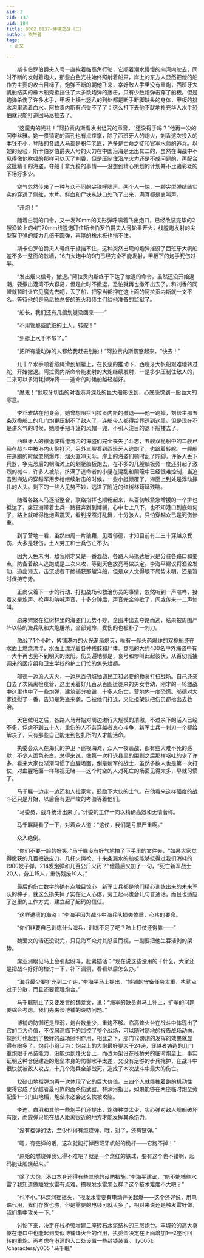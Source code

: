 ```yaml
---
aid: 2
zid: 137
uid: 184
title: 0002.0137-博铺之战（三）
author: 吹牛者
tags: 
 - 正文

---
```




　　斯卡伯罗伯爵夫人号一直挨着临高角行驶，它顺着潮水慢慢的向湾内驶去，同时不断的发射着炮火，那些白色光柱始终照射着船只，岸上的东方人显然把他的船作为主要的攻击目标了，炮弹不断的朝他飞来，幸好敌人手里没有重炮，西班牙大帆船结实的橡木船壳抵挡住了大多数炮弹的轰击，只有少数炮弹击穿了船板。但是炮弹杀伤了许多水手，甲板上横七竖八的到处都是断手断脚缺头的身体，甲板的排水沟里流着血水。阿拉贡内斯有点受不了了：这么打下去他不就地补充华人水手恐怕就只能打道回马尼拉去了。

　　“这魔鬼的光柱！”阿拉贡内斯看发出诅咒的声音，“还没得手吗？”他再一次的问李丝雅。她一贯镇定的面孔也有点痉挛，除了西班牙人的炮火，刘香这次投入的本钱不小，登陆的各路人马都是积年老匪，许多是亡命之徒和官军水师的逃兵。以她的经验，斯卡伯罗伯爵夫人号的火力在中国沿海是无出其二的，虽然在海战中不见得像他吹嘘的那样可以灭了刘香，但是压制住沿岸火力还是不成问题的，再配合这批精干的海盗，夺船十拿九稳的事情——没想到精心策划的计划并不比诸彩老的下场好多少。

　　空气忽然传来了一种与众不同的尖锐呼啸声。两个人一惊，一颗尖型弹结结实实的穿透了侧舷，木片、鲜血和尸块从缺口处飞了出来，满耳都是哀叫声。

　　“开炮！”

　　随着白羽的口令，又一发70mm的尖形弹呼啸着飞出炮口，已经改装完毕的2艘渔轮上的4门70mm线膛炮盯住斯卡伯罗伯爵夫人号轮番开火，线膛炮发射的尖型穿甲弹的威力几倍于圆弹，再厚的橡木板也挡不住。

　　斯卡伯罗伯爵夫人号终于抵挡不住，这种突然出现的炮弹摧毁了西班牙大帆船差不多一整面的舷墙，16门大炮中的9门已经完全不能发射，甲板下的炮手死伤过半。

　　“发出烟火信号，撤退。”阿拉贡内斯终于下达了撤退的命令，虽然还没开始退潮，要撤出港湾不大容易，但是此时不撤退，恐怕就再也撤不出去了。和刘香的同盟就暂时让它见魔鬼去吧，丢了船，把家当都押在这上面的阿拉贡内斯就一文不名，等待他的是马尼拉总督的怒火和债主们给他准备的监狱了。

　　“船长，我们还有几艘划艇没回来——”

　　“不用管那些肮脏的土人，转舵！”

　　“划艇上水手不够了。”

　　“把所有能动弹的人都给我赶去划船！”阿拉贡内斯暴怒起来，“快去！”

　　几十个水手顺着缆绳滑到划艇上，在长浆的推动下，西班牙大帆船艰难地转过舵，开始撤退。阿拉贡内斯命令能发射的大炮继续发射，一是多少压制住敌人的，二来可以多消耗掉弹药——逃命的时候船越轻越好。

　　“魔鬼！”他咬牙切齿的对着港湾深处的巨大船影说到，心底感觉到一股巨大的寒意。

　　李丝雅站在他身旁，她曾想阻拦阿拉贡内斯的撤退——他一跑掉，刘帮主那五条双桅船上的几门炮更压制不了敌人了，连船带人都得给葬送到这里。但是现在不是讲义气的时候，她顺手把斗篷的风帽一兜，不引人注目的退下船楼去了。

　　西班牙人的撤退使得港湾内的海盗们完全丧失了斗志，五艘双桅船中的二艘已经在战斗中被港内火炮打沉，另外三艘看到西班牙人逃跑了，也跟着转舵。一艘船在逃跑的时候忽然爆炸，烟火直冲天际。岸上的海盗们顿时乱了阵脚，许多人丢下兵器，争先恐后的朝海滩上的划艇舢板跑去，在不多的几艘舢板旁一度还引起了激烈的械斗，许多人被杀，挤满了逃命者的小艇在混乱和颠簸中已经很难控制，当追击到海边的穿越军用步枪继续射击的时候，一些小艇倾覆了，海面上到处是浮动挣扎的人头。剩下的一些人见势不妙，逃进了附近的红树林苟延残喘。

　　随着各路人马逐渐整合，联络指挥也顺畅起来，从百仞城紧急增援的一个排也抵达了，席亚洲带着士兵一路狂奔到到博铺，心中七上八下，也不知港口到底如何了，路上就听得枪炮声震天，看到探照灯乱舞，十分骇人。只怕穿越众已是死伤惨重。

　　到了营地一看，虽然四周一片狼藉，见着邬德，才知目前有二三十穿越众受伤，大多是轻伤，土人劳工和士兵伤亡不少。

　　因为天色未明，敌我刚才又是一番混战，各路人马抵达后只是分驻各路口和要点，防备着敌人逃跑或是二次来攻，等到天色放亮再做决定。李海平建议将渔轮发动，追出港去，击沉或者干脆捕获那艘洋船，但是众人觉得眼下局势未明，还是暂时保持守势。

　　正商议着下一步的行动、打扫战场和救治伤员的事情，忽然听到一声喧哗，接着又是炮声、枪声和呐喊声音，十多分钟后，声音完全停歇了，间或传来一二声惨叫。

　　原来猬聚在红树林里的海盗们见势不妙，企图冲出去夺路而逃，结果被周围严阵以待的海兵队和大炮屠杀，全部毙命，受伤的也被补了一刺刀。

　　激战了1个小时，博铺港内的火光渐渐熄灭，唯有一艘火药爆炸的双桅船还在水面上燃烧漂浮，水面上漂浮着各种残骸和尸体。登陆的大约400名中外海盗中有一大半再也见不到明天的太阳。伤员遍地都是，哀号和惨叫此起彼伏，从百仞城抽调来的医疗组和卫生学校的护士们忙的焦头烂额。

　　邬德一边派人灭火，一边从百仞城抽调民工和必要的物资打扫战场。自己还亲自去了次隔离检疫营，这里关着好几百从百图迁徙来的男女老幼，刚才的一轮激战中这里也中了一些炮弹，建筑部分被毁，十多人伤亡，营地内一度恐慌。邬德对大家抚慰了一番，告知是海盗来袭，已被他们打退，又让担架队把伤员都抬出去救治。

　　天色微明之后，各路人马开始对周边进行大规模的清缴，不过余下的活人已经不多，俘虏不到五十人，重伤的人不劳穿越者良心斗争，新军士兵一刺刀一个都给解决了，只有那些自己能走到包扎所的人才能活命。

　　执委会众人在海兵的护卫下巡视海滩，众人一夜恶战，都有些大难不死的感觉，不少人面色苍白。总得来说，像第一次打退县里的围剿之后那样呕吐的少了许多，看来大家也渐渐习惯了血腥场面，倒是新军的战士，虽然多数人也是第一次打仗，对血腥场面一样熟视无睹——这个时空的人对死亡的场面见得太多，早就习惯了。

　　马千瞩一边走一边还和人拉家常，鼓励下大伙的士气。在他看来这样强度的战斗还只是开始，以后会有更严峻的考验等着他们。

　　“马委员，战斗统计出来了。”计委的工作一向以精确高效和无情著称。

　　马千瞩翻看了一下，对着众人道：“这仗，我们是亏损严重啊。”

　　众人绝倒。

　　“你们不要一脸的好笑。”马千瞩没有好气地拍了下手里的文件夹，“如果大家觉得缴获的几百把铁皮刀、几杆火绳枪、十来条漏水的舢板能够抵得过我们消耗的1900发子弹，214发炮弹和几百公斤火药？”他最后又加了一句，“死亡新军战士20人，劳工15人，重伤残废10人。”

　　最后的伤亡数字的确有点触目惊心，新军士兵都是他们精心训练出来的未来军队的种子，就这么损失掉了实在让人心疼，劳工起码也会几句普通话，而且也适应了这里的工作方式，建立起了起码的信任。

　　“这群遭瘟的海盗！”李海平因为战斗中海兵队损失惨重，心疼的要命。

　　“你们非要自己训练什么海兵，训练不足了吧？陆上打仗还得靠——”

　　魏爱文的话还没说完，只见海军众对其怒目而视，一副要把他生吞活剥的架势。

　　席亚洲眼见马上会引起殴斗，赶紧插话：“现在说这些没用的干什么，大家还是把战斗好好的检讨一下，补下漏洞，看看以后怎么办。”

　　“海兵最少要扩充到二个连，”李海平马上提出，“博铺的守备任务太重，执勤点过于分散，而且还要管理炮台。”

　　马千瞩制止了又要发言的魏爱文，说：“海军的缺员得马上补上，扩军的问题要综合考虑。我们先来谈博铺的设防问题。”

　　博铺的防御还是显弱，炮台数量少，重炮不够。临高烽火台在战斗中体现出了它的巨大价值，不仅居高临下的监控了整个战场，可以随时随地的报告战场动向，探照灯也起到了极好的战场照明作用，相比之下，那门12磅炮的发挥的效果就显得有限多了。炮兵小组认为：炮台上的大炮最好要大于24磅，穿越者铸造的几门重炮限于吊装能力，没能运到烽火台上，而改为架设在栈桥旁的临时炮垒上，事实证明这种仓促建造的炮垒本身的防御水平太差，又没有足够的步兵掩护，在战斗中很快就被敌人攻占，十几个海兵全部战死，造成了本次战斗中最大的伤亡。

　　12磅山地榴弹炮再一次体现了它的巨大价值。三四个人就能拽着跑的机动性使得它成了穿越者最可靠的面杀伤武器。林深河指出，如果能够在两座临时炮垒旁配备1—2门山地榴，炮垒未必会这么快被攻陷。

　　李迪、白羽和其他一些炮手们还提出，炮弹种类太少，实心弹对敌人舰船破坏有限，而霰弹只能在敌人距离很近的地方才能发挥其杀伤力。

　　“没有榴弹的话，至少也得有燃烧弹、哦，对了，还有链弹。”

　　“嗯，有链弹的话，这次就能打掉西班牙帆船的桅杆——它跑不掉！”

　　“原始的燃烧弹我记得不难吧？就是一个烧红的铁球，要有这个也不错啊，起码能让船烧起来。”

　　“除了大炮，港口本身还得有些其他的设防措施。”李海平建议，“能不能搞些水雷？我知道做触发水雷有点难，搞视发水雷怎么样？这个技术难度不大吧？”

　　“也不小。”林深河摇摇头，“视发水雷要有电动开关起爆——这个还好说，用电珠代用，我们存货也够，但是需要的电线可就太多了，相对来说还是触发雷好做，我们集中攻关一下。”

　　讨论下来，决定在栈桥旁增建二座砖石水泥结构的三层炮台。丰城轮的高大身躯在港口中也能起到类似博铺烽火台的作用，执委会决定在上面增加1—2座可回转的重炮。再考虑在港湾的入口处设置一些封锁装置。
[y005]: /characters/y005 "马千瞩"


